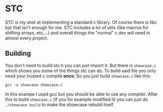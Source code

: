 # STC
STC is my shot at implementing a standard c library. Of course there is libc but that isn't enough for me.
STC includes a lot of utils (like macros for shifting arrays, etc,...) and overall things the "normal" c dev will need in almost every project.

## Building
You don't need to build stc.h you can just import it. But there is `showcase.c` which shows you some of the things stc can do.
To build said file you only need your trusted c compile **once**;
So you just build `showcase.c` like this:
```shell
gcc -o showcase showcase.c
```
In this exampe I used gcc but you should be able to use any compiler.
After this to build `showcase.c` (if you for example modified it) you can just do `./showcase build` to make the showcase rebuild itself.
